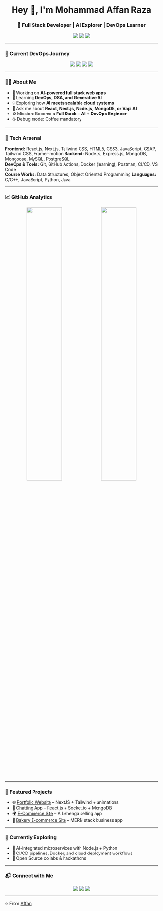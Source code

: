<h1 align="center">Hey 👋, I'm Mohammad Affan Raza</h1>
<h3 align="center">🚀 Full Stack Developer | AI Explorer | DevOps Learner</h3>

<p align="center">
  <a href="https://github.com/affanraza84"><img src="https://img.shields.io/github/followers/affanraza84?label=Follow&style=social"></a>
  <a href=chttps://www.linkedin.com/in/mohammad-affan-raza-b6039b288?utm_source=share&utm_campaign=share_via&utm_content=profile&utm_medium=android_app"><img src="https://img.shields.io/badge/LinkedIn-Connect-blue"></a>
  <a href="mailto:affanraza8081@gmail.com"><img src="https://img.shields.io/badge/Email-Contact%20Me-red"></a>
</p>

---

### 🧩 Current DevOps Journey  
<p align="center">
  <img src="https://img.shields.io/badge/Docker-Learning-informational?style=for-the-badge&logo=docker&logoColor=white&color=2496ED" />
  <img src="https://img.shields.io/badge/CI/CD-Building-informational?style=for-the-badge&logo=githubactions&logoColor=white&color=181717" />
  <img src="https://img.shields.io/badge/Cloud-Exploring-informational?style=for-the-badge&logo=aws&logoColor=white&color=FF9900" />
  <img src="https://img.shields.io/badge/Linux-Improving-informational?style=for-the-badge&logo=linux&logoColor=white&color=FCC624" />
</p>

---

### 👨‍💻 About Me  
- 🔭 Working on **AI-powered full stack web apps**  
- 🌱 Learning **DevOps, DSA, and Generative AI**  
- 💡 Exploring how **AI meets scalable cloud systems**  
- 💬 Ask me about **React, Next.js, Node.js, MongoDB, or Vapi AI**  
- ⚙️ Mission: Become a **Full Stack + AI + DevOps Engineer**  
- ☕ Debug mode: Coffee mandatory  

---

### 🧠 Tech Arsenal  
**Frontend:** React.js, Next.js, Tailwind CSS, HTML5, CSS3, JavaScript, GSAP, Tailwind CSS, Framer-motion 
**Backend:** Node.js, Express.js, MongoDB, Mongoose, MySQL, PostgreSQL  
**DevOps & Tools:** Git, GitHub Actions, Docker (learning), Postman, CI/CD, VS Code  
**Course Works:** Data Structures, Object Oriented Programming 
**Languages:** C/C++, JavaScript, Python, Java 

---

### 📈 GitHub Analytics  
<p align="center">
  <img width="48%" src="https://github-readme-stats.vercel.app/api?username=affanraza84&show_icons=true&theme=tokyonight" />
  <img width="48%" src="https://github-readme-streak-stats.herokuapp.com/?user=affanraza84&theme=tokyonight" />
</p>

---

### 💼 Featured Projects  
- 🌐 [Portfolio Website](https://affan-portfolio-kappa.vercel.app) – NextJS + Tailwind + animations  
- 🤖 [Chatting App](https://chatting-app-smoky-zeta.vercel.app/) – React.js + Socket.io + MongoDB  
- 🌍 [E-Commerce Site](https://lehenga-s-ite-pxx6.vercel.app) – A Lehenga selling app 
- 🛒 [Bakery E-commerce Site](https://kajal-products-new-v7eq.vercel.app) – MERN stack business app  

---

### 🚀 Currently Exploring  
- 🧱 AI-integrated microservices with Node.js + Python  
- 🧰 CI/CD pipelines, Docker, and cloud deployment workflows  
- 💬 Open Source collabs & hackathons  

---

### 📬 Connect with Me  
<p align="center">
  <a href="https://www.linkedin.com/in/mohammad-affan-raza-b6039b288?utm_source=share&utm_campaign=share_via&utm_content=profile&utm_medium=android_app"><img src="https://img.icons8.com/color/48/000000/linkedin.png"/></a>
  <a href="mailto:affanraza8081@gmail.com"><img src="https://img.icons8.com/color/48/000000/gmail.png"/></a>
  <a href="https://x.com/AffanRaza485434?t=eUFzGZNdjLS63ccgEBTIPA&s=09"><img src="https://img.icons8.com/color/48/000000/twitter.png"/></a>
</p>

---

⭐️ From [Affan](https://github.com/affanraza84)
